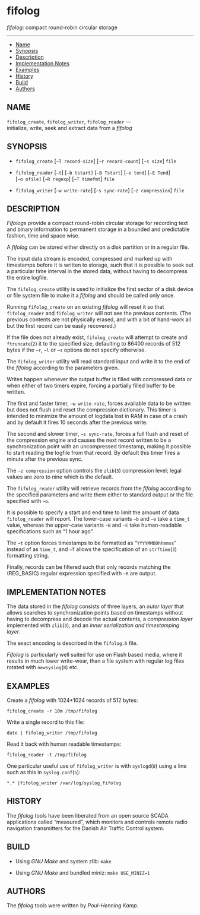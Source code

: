<!-- SPDX-License-Identifier: BSD-2-Clause -->
<!-- Copyright (c) 2005-2008 Poul-Henning Kamp -->
<!-- Copyright (c) 2023 Jeffrey H. Johnson <trnsz@pobox.com> -->
# fifolog

*fifolog*: compact round-robin circular storage

---

<!-- toc -->

- [Name](#name)
- [Synopsis](#synopsis)
- [Description](#description)
- [Implementation Notes](#implementation-notes)
- [Examples](#examples)
- [History](#history)
- [Build](#build)
- [Authors](#authors)

<!-- tocstop -->

## NAME

`fifolog_create`, `fifolog_writer`, `fifolog_reader` — <br>
    initialize, write, seek and extract data from a *fifolog*

## SYNOPSIS

* `fifolog_create` [`−l record-size`] [`−r record-count`]
  [`−s size`] `file`

* `fifolog_reader` [`−t`] [`−b tstart]` [`−B Tstart`] [`−e tend`]
  [`−E Tend`] [`−o ofile]` [`−R regexp`] [`−T timefmt`] `file`

* `fifolog_writer` [`−w write-rate`] [`−s sync-rate`]
  [`−z compression`] `file`

## DESCRIPTION

*Fifologs* provide a compact round-robin circular storage for recording
text and binary information to permanent storage in a bounded and
predictable fashion, time and space wise.

A *fifolog* can be stored either directly on a disk partition or in a
regular file.

The input data stream is encoded, compressed and marked up with
timestamps before it is written to storage, such that it is possible
to seek out a particular time interval in the stored data, without
having to decompress the entire logfile.

The `fifolog_create` utility is used to initialize the first sector of
a disk device or file system file to make it a *fifolog* and should be
called only once.

Running `fifolog_create` on an existing *fifolog* will reset it so
that `fifolog_reader` and `fifolog_writer` will not see the previous
contents. (The previous contents are not physically erased, and with
a bit of hand-work all but the first record can be easily recovered.)

If the file does not already exist, `fifolog_create` will attempt
to create and `ftruncate`(`2`) it to the specified size, defaulting to
86400 records of 512 bytes if the `−r`, `−l` or `−s` options do not
specify otherwise.

The `fifolog_writer` utility will read standard input and write it to
the end of the *fifolog* according to the parameters given.

Writes happen whenever the output buffer is filled with compressed
data or when either of two timers expire, forcing a partially filled
buffer to be written.

The first and faster timer, `−w write-rate`, forces available
data to be written but does not flush and reset the compression
dictionary. This timer is intended to minimize the amount of logdata
lost in RAM in case of a crash and by default it fires 10 seconds
after the previous write.

The second and slower timer, `−s sync-rate`, forces a full flush and
reset of the compression engine and causes the next record written
to be a synchronization point with an uncompressed timestamp, making
it possible to start reading the logfile from that record. By default
this timer fires a minute after the previous sync.

The `−z compression` option controls the `zlib`(`3`) compression level;
legal values are zero to nine which is the default.

The `fifolog_reader` utility will retrieve records from the *fifolog*
according to the specified parameters and write them either to
standard output or the file specified with `−o`.

It is possible to specify a start and end time to limit the amount
of data `fifolog_reader` will report.  The lower-case variants `−b`
and `−e` take a `time_t` value, whereas the upper-case variants `−B`
and `−E` take human-readable specifications such as “1 hour ago”.

The `−t` option forces timestamps to be formatted as
“`YYYYMMDDhhmmss`” instead of as `time_t`, and `−T` allows the
specification of an `strftime`(`3`) formatting string.

Finally, records can be filtered such that only records matching the
(REG_BASIC) regular expression specified with `−R` are output.

## IMPLEMENTATION NOTES

The data stored in the *fifolog* consists of three layers, an
*outer layer* that allows searches to synchronization points based
on timestamps without having to decompress and decode the actual
contents, a *compression layer* implemented with `zlib`(`3`), and an
*inner serialization and timestamping layer*.

The exact encoding is described in the `fifolog.h` file.

*Fifolog* is particularly well suited for use on Flash based media,
where it results in much lower write-wear, than a file system with
regular log files rotated with `newsyslog`(`8`) etc.

## EXAMPLES

Create a *fifolog* with 1024*1024 records of 512 bytes:

`fifolog_create -r 10m /tmp/fifolog`

Write a single record to this file:

`date | fifolog_writer /tmp/fifolog`

Read it back with human readable timestamps:

`fifolog_reader -t /tmp/fifolog`

One particular useful use of `fifolog_writer` is with `syslogd`(`8`)
using a line such as this in `syslog.conf`(`5`):

`*.* |fifolog_writer /var/log/syslog_fifolog`

## HISTORY

The *fifolog* tools have been liberated from an open source SCADA
applications called “measured”, which monitors and controls
remote radio navigation transmitters for the Danish Air Traffic
Control system.

## BUILD

* Using *GNU Make* and system zlib:
  `make`

* Using *GNU Make* and bundled miniz:
  `make USE_MINIZ=1`

## AUTHORS

The *fifolog* tools were written by *Poul-Henning Kamp*.
